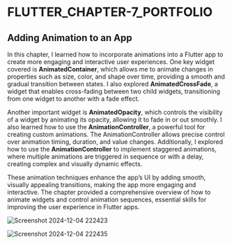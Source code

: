 
# FLUTTER_CHAPTER-7_PORTFOLIO

## Adding Animation to an App

In this chapter, I learned how to incorporate animations into a Flutter app to create more engaging and interactive user experiences. One key widget covered is **AnimatedContainer**, which allows me to animate changes in properties such as size, color, and shape over time, providing a smooth and gradual transition between states. I also explored **AnimatedCrossFade**, a widget that enables cross-fading between two child widgets, transitioning from one widget to another with a fade effect.

Another important widget is **AnimatedOpacity**, which controls the visibility of a widget by animating its opacity, allowing it to fade in or out smoothly. I also learned how to use the **AnimationController**, a powerful tool for creating custom animations. The AnimationController allows precise control over animation timing, duration, and value changes. Additionally, I explored how to use the **AnimationController** to implement staggered animations, where multiple animations are triggered in sequence or with a delay, creating complex and visually dynamic effects.

These animation techniques enhance the app’s UI by adding smooth, visually appealing transitions, making the app more engaging and interactive. The chapter provided a comprehensive overview of how to animate widgets and control animation sequences, essential skills for improving the user experience in Flutter apps.

![Screenshot 2024-12-04 222423](https://github.com/user-attachments/assets/9d19c7ad-1bae-47b8-a7e8-927c886fd2a5)


![Screenshot 2024-12-04 222435](https://github.com/user-attachments/assets/274fc52d-6137-447a-89e1-68c75923272c)


